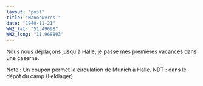```yaml
---
layout: "post"
title: "Manoeuvres."
date: "1940-11-21"
WW2_lat: "51.49698"
WW2_long: "11.968803"
---
```


Nous nous déplaçons jusqu'à Halle, je passe mes premières vacances dans une caserne.


<div class="histoire"></div>

<div class="commentaire">Note : Un coupon permet la circulation de Munich à Halle. NDT : dans le dépôt du camp (Feldlager)</div>